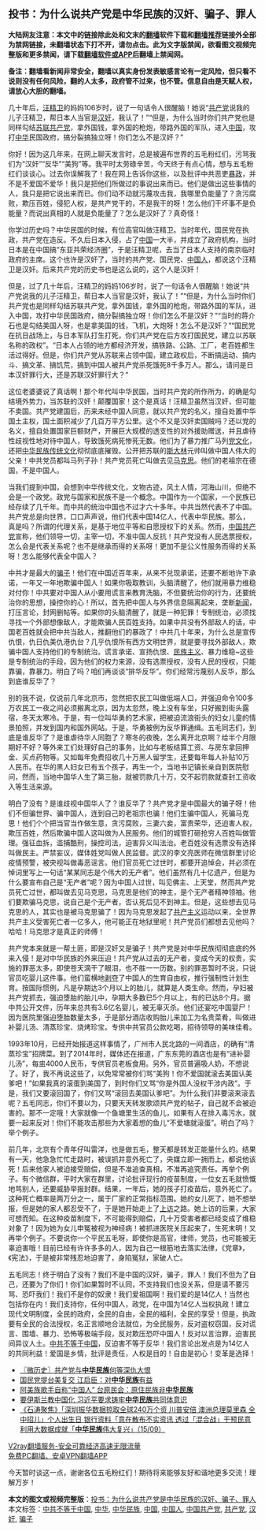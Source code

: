  <h2>投书：为什么说共产党是中华民族的汉奸、骗子、罪人</h2> <p class="notice"><b>大陆网友注意：本文中的链接除此处和文末的<a href="https://github.com/bannedbook/fanqiang" >翻墙</a>软件下载和<a href="https://github.com/killgcd/justmysocks/blob/master/README.md">翻墙推荐</a>链接外全部为禁网链接，未翻墙状态下打不开，请勿点击。此为文字版禁闻，欲看图文视频完整版和更多禁闻，请下载<a href="https://github.com/bannedbook/fanqiang">翻墙软件或APP</a>后翻墙上禁闻网。</p><p>备注：翻墙看新闻非常安全，翻墙以真实身份发表敏感言论有一定风险，但只看不说则没有任何风险，翻的人太多，政府管不过来，也不管。信息自由是天赋人权，请放心大胆的翻墙。</b></p>  <div class="entry"> <p id="summary">几十年后，<span class='wp_keywordlink'><a href="https://www.bannedbook.org/forum2/topic1193.html" title="汪精衛： 汪精衛全集  （民國十八年版）" target="_blank">汪精卫</a></span>的妈妈106岁时，说了一句话令人很醒脑！她说“<a href="https://www.bannedbook.org/bnews/tag/%e5%85%b1%e4%ba%a7%e5%85%9a/" class="st_tag internal_tag" rel="tag" title="标签 共产党 下的日志">共产党</a>说我的儿子汪精卫，帮日本人当官是<a href="https://www.bannedbook.org/bnews/tag/%E6%B1%89%E5%A5%B8/" class="st_tag internal_tag" rel="tag" title="标签 汉奸 下的日志">汉奸</a>，我认了！”“但是，为什么当时你们共产党也是同样勾结<span class='wp_keywordlink'><a href="https://www.bannedbook.org/forum2/topic1409.html" title="苏联共产党九十三年（沈志华）" target="_blank">苏联共产党</a></span>，拿外国钱，拿外国的枪炮，带路外国的军队，进入<span class='wp_keywordlink_affiliate'><a href="https://www.bannedbook.org/" title="中国" target="_blank">中国</a></span>，攻打<a href="https://www.bannedbook.org/bnews/tag/%E4%B8%AD%E5%8D%8E/" class="st_tag internal_tag" rel="tag" title="标签 中华 下的日志">中华</a>民国政府，搞分裂搞独立呀！你们怎么不是汉奸？”</p> <p>你好！因为这几年来，在网上聊天发言时，总是被遍布世界的五毛粉红们，污骂我们为“汉奸”“反华”“美狗”等。我平时太劳碌辛苦，今天终于有点心情，想与五毛粉红们谈谈心。过去你误解我了！我在网上告诉你这些，以及批评中共恶吏<span class='wp_keywordlink'><a href="https://www.bannedbook.org/forum11/topic276.html" title="禁片：评中国共产党的暴政" target="_blank">暴政</a></span>，并不是不爱国不爱华！我只是把他们所做过的事说出来而已。他们是做出这些事情的人，我只是把它说出来而已。你们动不动就污蔑攻击我，我哪里负能量了？贪污腐败，欺压百姓，侵犯人权，是共产党干的，不是我干的呀！怎么他们干坏事不是负能量？而说出真相的人就是负能量了？怎么是汉奸了？真奇怪！</p> <p>你学过历史吗？中华民国的时候，有位高官叫做汪精卫。当时年代，国民党在执政，共产党在造反。不久后日本入侵，占了<a href="https://www.bannedbook.org/bnews/tag/%E4%B8%AD%E5%9B%BD/" class="st_tag internal_tag" rel="tag" title="标签 中国 下的日志">中国</a>一大半，并成立了政府机构，当时日本是在中国搞“东亚共荣经济圈”，于是汪精卫呢，去当了日本人支持的南京临时政府的主席。这个也许是汉奸了，当时的共产党、国民党、<a href="https://www.bannedbook.org/bnews/tag/%e4%b8%ad%e5%9b%bd%e4%ba%ba/" class="st_tag internal_tag" rel="tag" title="标签 中国人 下的日志">中国人</a>，都说这个汪精卫是汉奸。后来共产党的历史书也是这么说的，这个人是汉奸！</p>  <p>但是，过了几十年后，汪精卫的妈妈106岁时，说了一句话令人很醒脑！她说“共产党说我的儿子汪精卫，帮日本人当官是汉奸，我认了！”“但是，为什么当时你们共产党也是同样勾结苏联共产党，拿外国钱，拿外国的枪炮，带路外国的军队，进入中国，攻打中华民国政府，搞分裂搞独立呀！你们怎么不是汉奸？”“当时的蒋介石也是勾结美国人呀，也是拿美国的钱，飞机，大炮呀！怎么不是汉奸？”“国民党在抗日战场上，与日本军队打生打死，你们共产党在后方攻打国民党，建立以苏联名称的政权”。“日本人占领的地方都经济开发，搞铁路、公路、工厂，老百姓都生活过得好。但是，你们共产党从苏联来占领中国，建立政权后，不断搞运动、搞内斗、搞文革、搞饥荒，搞到中国人被共产党杀死饿死8千多万人。那么，请问是日本汉奸罪行大，还是苏联汉奸罪行大？”</p> <p>这位老婆婆说了真话啊！那个年代叫中华民国，当时共产党的所作所为，的确是勾结境外势力，当苏联的汉奸！颠覆国家！这个是真话！汪精卫虽然当汉奸，但可能不卖国。共产党建国后，历来未经中国人同意，就以共产党的名义，擅自处置中华国土主权，国土面积减少了几百万平方公里。这个不又是汉奸卖国贼吗？还以党的名义，擅自处置国家巨额财产，开展巨大规模的透支性的对外援助赠送，并且虐待性歧视性地对待中国人，导致饿死病死惨死无数。他们为了暴力推广马列<span class='wp_keywordlink'><a href="https://www.bannedbook.org/forum2/topic3.html" title="《解体党文化》" target="_blank">党文化</a></span>，还把<a href="https://www.bannedbook.org/bnews/tag/%E4%B8%AD%E5%8D%8E%E6%B0%91%E6%97%8F/" class="st_tag internal_tag" rel="tag" title="标签 中华民族 下的日志">中华民族</a><span class='wp_keywordlink_affiliate'><a href="https://www.bannedbook.org/bnews/tculture/" title="传统文化" target="_blank">传统文化</a></span>彻彻底底摧毁。公开把苏联的<span class='wp_keywordlink'><a href="https://www.bannedbook.org/forum2/topic1256.html" title="斯大林（上、中、下册）" target="_blank">斯大林</a></span>元帅叫做中国人伟大的父亲！中共党员都叫马列子孙！共产党员死亡叫做去见<span class='wp_keywordlink'><a href="https://www.bannedbook.org/forum2/topic105.html" title="《马克思的成魔之路》" target="_blank">马克思</a></span>。他们的老祖宗在德国，不是中国人。</p> <p>当我们提到中国，会想到中华传统文化，文物古迹，风土人情，河海山川，但绝不会是一个政党。政党与国家和民族不是一个概念。中国作为一个国家，一个民族已经存续了几千年。而中共的统治中国也不过才六十多年。中共当然代表不了中国。共产党总是向世界，口口声声说，他们代表中国14亿人，代表中华民族。那么，真是吗？所谓的代理关系，是基于地位平等和自愿授权下的关系。然而，<a href="https://www.bannedbook.org/bnews/tag/%e4%b8%ad%e5%9b%bd%e5%85%b1%e4%ba%a7%e5%85%9a/" class="st_tag internal_tag" rel="tag" title="标签 中国共产党 下的日志">中国共产党</a>宣称，他们领导一切，主宰一切，不准中国人反抗！共产党没有人民选票授权，怎么会是代表关系呢？也不是继承而得的关系呀！更加不是公义性服务而得的关系呀！怎么能够代表全中国人？</p>  <p>中共才是最大的<a href="https://www.bannedbook.org/bnews/tag/%E9%AA%97%E5%AD%90/" class="st_tag internal_tag" rel="tag" title="标签 骗子 下的日志">骗子</a>！他们在中国近百年来，从来不兑现承诺，还要不断地许下承诺，一年又一年地欺骗中国人！如果你吸取教训，头脑清醒了，他们就用暴力维稳对付你！中共要对中国人从小要用谎言来教育洗脑，不但要统治你的行为，还要统治你的思想，操控你的心！所以，首先把中国人与外界信息隔离起来，垄断<span class='wp_keywordlink_affiliate'><a href="https://www.bannedbook.org/" title="新闻">新闻</a></span>，打压言论，封网删帖等。如果你的头脑清醒了，就是一种犯罪！专制统治，必须找寻找一个外部想像敌人，才能欺骗人民百姓支持。如果中共没有外部敌人的话，中国老百姓就会把中共当敌人，推翻他们的暴政了！中共几十年来，为什么总是宣传仇恨，仇日仇美仇港仇台？几乎仇恨所有西方文明世界，就是要寻找外部敌人，欺骗中国人支持他们的专制统治。谎言承诺、宣扬仇恨、<span class='wp_keywordlink'><a href="https://www.bannedbook.org/forum11/topic333.html" title="禁片：民族主义和三座大山" target="_blank">民族主义</a></span>、暴力维稳~这些是专制统治的手段，因为他们的权力来源，没有选票授权，没有人民的授权，只能靠骗，靠暴力。明白了吗？咱们再谈谈“排华反华”。你们经常污蔑别人反华，那么到底谁反华了？</p> <p>别的我不说，仅说前几年北京市，忽然把农民工叫做低端人口，并强迫命令100多万农民工一夜之间必须搬离北京，因为太忽然，晚上没有车坐，只好搬到街头露宿，冬天太寒冷。于是，有一位叫华勇的艺术家，把被迫流浪街头的妇女儿童的情景拍照，并发到国内和国外网站。于是，华勇被例为反华罪通缉。五毛同志们，到底是谁反华了？是谁虐待华人同胞了？寒冬的夜晚，怎么离开北京啊？给半个月限期好不好？等外来工们处理好自己的事务，比如与老板结算工资、与房东拿回押金、买点药物等。又如每年免费招收几十万黑人留学生，还要每年每人补贴10万人民币。在华的黑人妇女已有五个孩子，再生一个，当地书记镇长亲自到医院慰问，然而，当地中国华人生了第三胎，就被罚款几十万，交不起罚款就查封工资收入等生活来源。</p> <p>明白了没有？是谁歧视中国华人了？谁反华了？共产党才是中国最大的骗子呀！他们不但骗世界、骗中国人，连到自己的老祖宗也骗！他们生骗中国人，死骗马克思！他们个个把当官当作做生意，贪污腐败，三妻六妾，富贵荣华，还迫害人权，欺压百姓，然后欺骗中国人这叫做为人民服务。他们的城管打砸抢穷人百姓叫做管理。强征血拆，滥捕酷刑，操控司法，迫害异义叫法治。老百姓没有选票没有选择叫做民主。严禁妄议，媒体姓党叫做人民监督。武汉的李文亮医师在微信群里讨论疫情预警，被央视叫做毒恶谣言。他们官员死亡过世时，都要开追悼会，并必须在悼词里写上一句话“某某同志是个伟大的无产者”。他们虽然有几十亿遗产，但是为什么要宣布自己是“无产者”呢？因为中国人过世，叫见佛主、上天堂，然而共产党员死亡过世，都叫做去见马克思，马克思是他们的神主，是个无产者精神领袖。他们要欺骗马克思，说自己是个无产者，否认死后见不到神主。但是，这些想去见马克思的人，其实也是被马克思骗了！因为马克思发起了<span class='wp_keywordlink'><a href="https://www.bannedbook.org/forum2/topic6177.html" title="《共产主义的终极目的》" target="_blank">共产主义</a></span>运动以来，全世界共产主义受害死亡者一亿多人，他可能正在地狱里呢！共产党员们都想去见他吗？哈哈！马克思才是真正的师傅！</p>  <p>共产党本来就是一帮土匪，即是汉奸又是骗子！共产党是对中华民族彻彻底底的外来入侵！是对中华民族的外来压迫！共产党从过去的无产者，变成今天的权贵，实施的罪恶太多，即使苍天滴干了眼泪，也不胜一一历数。别的罪恶暂时不说，只说官员吃婴儿这件事。他们蛮横地<span class='wp_keywordlink'><a href="https://www.bannedbook.org/forum2/topic21.html" title="《剥夺》 黄建民 著" target="_blank">剥夺</a></span>了中国人的生育自由权，推行强制性计划生育。按国际惯例，凡是孕期达3个月以上的胎儿，就算是人类生命。然而，孕妇被共产党抓去，强迫堕胎的胎儿中，孕期大多数已5个月以上，有的已达8个月。据中共公开文件，历年来总共有3.6亿名婴儿，被无辜灭杀。他们还宴吃中国婴尸！因为医院里强迫堕胎数量太多，于是部分酒店收购胎儿来加工为名贵菜肴，叫做进补婴儿汤、清蒸珍宝、烧烤珍宝。专供中共官员公款吃喝，招待领导的美味佳肴。</p> <p>1993年10月，已经开始报道这样事情了，广州市人民北路的一间酒店，的确有“清蒸珍宝”招牌菜。到了2014年时，媒体还在报道，广东东莞的酒店也是有“进补婴儿汤”，每盅4000人民币，专供官员老板食用。另外，官员普遍吸人奶，不想说了。好了，我不再说这些了，以免常常被你们骂“美狗！你不爱国就滚去美国认美爹吧！”如果我真的滚蛋到美国了，到时你们又骂“你是外国人没权干涉内政”。于是，我们又要滚回国了，你们又骂“滚回去美国认爹吧”。为什么我们非要滚来滚去呢？五毛同志，你们不要以为，只要天天转发歌颂共产党的帖子，自己就不会被迫害的。那不一定哦！大家就像一个鱼塘里生活的鱼儿，如果有人在排入毒污水，就要一起来反对！你们不能攻击那些为大家着想的鱼儿“不爱塘就滚蛋”。明白了吗？举个例子。</p> <p>前几年，北京有个青年仔叫雷洋，也是做五毛，整天都是转发正能量什么的。结果有一天，他急急忙忙走路时，被误抓并意外死亡了，央媒立即一拥而上，都说他该死！后来他家人被迫接受赔偿，但是不准追查真相，不准再追究责任。再举个例子。有个微信群，平时大家在群里，讨论批评现行的疫苗制度，一位女五毛就愤慨地骂别人，还要威胁举报封群。结果，一年后，她的孩子打疫苗后，意外死亡了。这种死亡概率是两万分之一，属于厂家的正常指标范围。她的女儿死了，她不想举报，但是她的家人都忍受不了，于是她开始走上了<span class='wp_keywordlink_affiliate'><a href="https://www.bannedbook.org/bnews/weiquan/" title="上访" target="_blank">上访</a></span>之路。她上访的后果，大家可想而知。在这种疫苗制度下，不可能得到赔偿，几十万受害者都已经变成了维稳对象了！因为她为女儿申冤被视为神经病！被抓进医院关压起来了，生死末明！又再举个例子。不要说你一个平民五毛呀，即使你是高官，律师，党员，也可能被无辜迫害哦！目前已经有许许多多的人，因为自己一根筋地去落实法律，《党章》，《宪法》，于是被非常残忍地迫害了，身陷冤狱，家破人亡。</p>  <p>五毛同志！终于明白了没有？我们不是中国的汉奸，骗子，罪人！我们不但为了自己，还要为了你们！你们如果暂时不认同，不支持我们也没关系，但是请不要污骂、恐吓我们！我们不是你的奴隶！我们爱祖国啊！我们爱的是14亿人！当然也包括你在内！我们支持你，任何中国人，政党，在中国为14亿人当权执政！建立现代文明制度，全民的政府，全民的自由，全民的福利，全民的享受！但是，执政要有全民的合法授权，名正言顺地合法就位，为全民服务，反对盗权窃国，反对谎言、围墙、暴力、恐怖等极端手段，反对欺压恐吓中国人！反对以言治罪，迫害民间异议人土。<span class='wp_keywordlink'><a href="https://www.bannedbook.org/forum11/topic300.html" title="禁片：中共不等于中国" target="_blank">中共不等于中国</a></span>，反迫害不等于反华！我们言论出发点是为14亿人的共同利益！爱国是乡情，批评是责任，人权是目的！自由是初心！变革是选择！</p> <ul class='op-related-articles' title='相关阅读'> <li><a href='https://www.bannedbook.org/bnews/bblog/20201013/1412828.html' target='_blank'>〖微历史〗共产党与<b>中华民族</b>何等深仇大恨</a></li> <li><a href='https://www.bannedbook.org/bnews/baitai/20201007/1409689.html' target='_blank'>国民党提台美复交 江启臣：对<b>中华民族</b>有益</a></li> <li><a href='https://www.bannedbook.org/bnews/baitai/20200928/1404614.html' target='_blank'>阿美族歌手自称“中国人” 台原民会：原住民族非<b>中华民族</b></a></li> <li><a href='https://www.bannedbook.org/bnews/ssgc/20200927/1403784.html' target='_blank'>要伊斯兰教中国化 习近平要求铸牢<b>中华民族</b>共同体意识</a></li> <li><a href='https://www.bannedbook.org/bnews/bannedvideo/20200916/1397276.html' target='_blank'>《石涛聚焦》「深圳振华数据掠取全球240万个资 川普安倍 澳洲总理莫里森 全中招儿」个人出生日 银行资料「意在散布不实资讯 透过「混合战」干预民意 利用大数据成就「<b>中华民族</b>伟大复兴」（15/09）</a></li> </ul> <p class="texttj"> <a href="https://www.bannedbook.org/forum23/topic22702.html" target="_blank">V2ray翻墙服务-安全可靠经济高速无限流量</a><br/> <a href="https://github.com/bannedbook/fanqiang/wiki/%E7%A6%81%E9%97%BB%E7%BD%91%E5%AE%89%E5%8D%93%E7%BF%BB%E5%A2%99%E6%96%B0%E9%97%BBAPP" target="_blank">免费PC翻墙、安卓VPN翻墙APP</a></p><p>今天暂时谈这一点，谢谢各位五毛粉红们！期待将来能够友好和谐地更多交流！理解万岁！</p><a name='sharetosocial'></a>       <div><b>本文的图文或视频完整版</b>：<a href='https://www.bannedbook.org/bnews/comments/20201113/1430367.html'>投书：为什么说共产党是中华民族的汉奸、骗子、罪人</a></div>  </div><!--END ENTRY--> <div class="postfooter"> <div>本文标签：<a href="https://www.bannedbook.org/bnews/tag/%e4%b8%ad%e5%85%b1%e4%b8%8d%e7%ad%89%e4%ba%8e%e4%b8%ad%e5%9b%bd/" rel="tag">中共不等于中国</a>, <a href="https://www.bannedbook.org/bnews/tag/%E4%B8%AD%E5%8D%8E/" rel="tag">中华</a>, <a href="https://www.bannedbook.org/bnews/tag/%E4%B8%AD%E5%8D%8E%E6%B0%91%E6%97%8F/" rel="tag">中华民族</a>, <a href="https://www.bannedbook.org/bnews/tag/%E4%B8%AD%E5%9B%BD/" rel="tag">中国</a>, <a href="https://www.bannedbook.org/bnews/tag/%e4%b8%ad%e5%9b%bd%e4%ba%ba/" rel="tag">中国人</a>, <a href="https://www.bannedbook.org/bnews/tag/%e4%b8%ad%e5%9b%bd%e5%85%b1%e4%ba%a7%e5%85%9a/" rel="tag">中国共产党</a>, <a href="https://www.bannedbook.org/bnews/tag/%e5%85%b1%e4%ba%a7%e5%85%9a/" rel="tag">共产党</a>, <a href="https://www.bannedbook.org/bnews/tag/%E6%B1%89%E5%A5%B8/" rel="tag">汉奸</a>, <a href="https://www.bannedbook.org/bnews/tag/%E9%AA%97%E5%AD%90/" rel="tag">骗子</a></div>  </div><!--END POSTFOOTER--> 